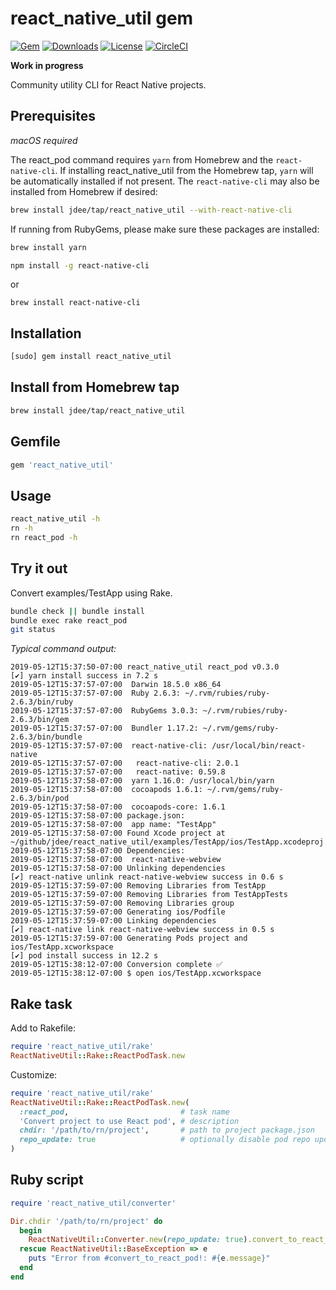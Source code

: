 # react_native_util gem

[![Gem](https://img.shields.io/gem/v/react_native_util.svg?style=flat)](https://rubygems.org/gems/react_native_util)
[![Downloads](https://img.shields.io/gem/dt/react_native_util.svg?style=flat)](https://rubygems.org/gems/react_native_util)
[![License](https://img.shields.io/badge/license-MIT-green.svg?style=flat)](https://github.com/jdee/react_native_util/blob/master/LICENSE)
[![CircleCI](https://img.shields.io/circleci/project/github/jdee/react_native_util.svg)](https://circleci.com/gh/jdee/react_native_util)

**Work in progress**

Community utility CLI for React Native projects.

## Prerequisites

_macOS required_

The react_pod command requires `yarn` from Homebrew and the `react-native-cli`.
If installing react_native_util from the Homebrew tap, `yarn` will be
automatically installed if not present. The `react-native-cli` may also be
installed from Homebrew if desired:

```bash
brew install jdee/tap/react_native_util --with-react-native-cli
```

If running from RubyGems, please make sure these packages are installed:
```bash
brew install yarn
```

```bash
npm install -g react-native-cli
```
or
```
brew install react-native-cli
```

## Installation

```bash
[sudo] gem install react_native_util
```

## Install from Homebrew tap

```bash
brew install jdee/tap/react_native_util
```

## Gemfile

```Ruby
gem 'react_native_util'
```

## Usage

```bash
react_native_util -h
rn -h
rn react_pod -h
```

## Try it out

Convert examples/TestApp using Rake.

```bash
bundle check || bundle install
bundle exec rake react_pod
git status
```

_Typical command output:_
```
2019-05-12T15:37:50-07:00 react_native_util react_pod v0.3.0
[✔] yarn install success in 7.2 s
2019-05-12T15:37:57-07:00  Darwin 18.5.0 x86_64
2019-05-12T15:37:57-07:00  Ruby 2.6.3: ~/.rvm/rubies/ruby-2.6.3/bin/ruby
2019-05-12T15:37:57-07:00  RubyGems 3.0.3: ~/.rvm/rubies/ruby-2.6.3/bin/gem
2019-05-12T15:37:57-07:00  Bundler 1.17.2: ~/.rvm/gems/ruby-2.6.3/bin/bundle
2019-05-12T15:37:57-07:00  react-native-cli: /usr/local/bin/react-native
2019-05-12T15:37:57-07:00   react-native-cli: 2.0.1
2019-05-12T15:37:57-07:00   react-native: 0.59.8
2019-05-12T15:37:58-07:00  yarn 1.16.0: /usr/local/bin/yarn
2019-05-12T15:37:58-07:00  cocoapods 1.6.1: ~/.rvm/gems/ruby-2.6.3/bin/pod
2019-05-12T15:37:58-07:00  cocoapods-core: 1.6.1
2019-05-12T15:37:58-07:00 package.json:
2019-05-12T15:37:58-07:00  app name: "TestApp"
2019-05-12T15:37:58-07:00 Found Xcode project at ~/github/jdee/react_native_util/examples/TestApp/ios/TestApp.xcodeproj
2019-05-12T15:37:58-07:00 Dependencies:
2019-05-12T15:37:58-07:00  react-native-webview
2019-05-12T15:37:58-07:00 Unlinking dependencies
[✔] react-native unlink react-native-webview success in 0.6 s
2019-05-12T15:37:59-07:00 Removing Libraries from TestApp
2019-05-12T15:37:59-07:00 Removing Libraries from TestAppTests
2019-05-12T15:37:59-07:00 Removing Libraries group
2019-05-12T15:37:59-07:00 Generating ios/Podfile
2019-05-12T15:37:59-07:00 Linking dependencies
[✔] react-native link react-native-webview success in 0.5 s
2019-05-12T15:37:59-07:00 Generating Pods project and ios/TestApp.xcworkspace
[✔] pod install success in 12.2 s
2019-05-12T15:38:12-07:00 Conversion complete ✅
2019-05-12T15:38:12-07:00 $ open ios/TestApp.xcworkspace
```

## Rake task

Add to Rakefile:
```Ruby
require 'react_native_util/rake'
ReactNativeUtil::Rake::ReactPodTask.new
```

Customize:
```Ruby
require 'react_native_util/rake'
ReactNativeUtil::Rake::ReactPodTask.new(
  :react_pod,                         # task name
  'Convert project to use React pod', # description
  chdir: '/path/to/rn/project',       # path to project package.json
  repo_update: true                   # optionally disable pod repo update
)
```

## Ruby script

```Ruby
require 'react_native_util/converter'

Dir.chdir '/path/to/rn/project' do
  begin
    ReactNativeUtil::Converter.new(repo_update: true).convert_to_react_pod!
  rescue ReactNativeUtil::BaseException => e
    puts "Error from #convert_to_react_pod!: #{e.message}"
  end
end
```
